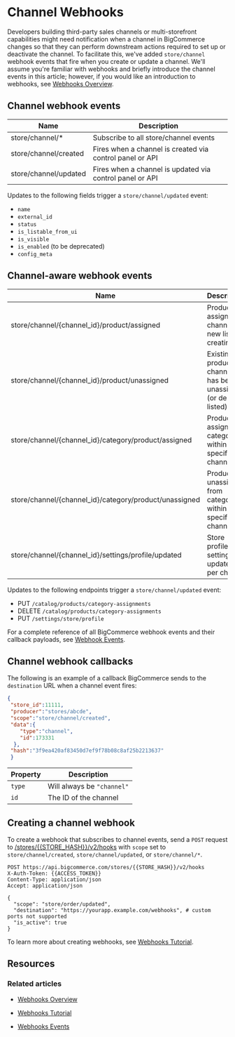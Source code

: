# Channel Webhooks



Developers building third-party sales channels or multi-storefront capabilities might need notification when a channel in BigCommerce changes so that they can perform downstream actions required to set up or deactivate the channel. To facilitate this, we've added `store/channel` webhook events that fire when you create or update a channel. We'll assume you're familiar with webhooks and briefly introduce the channel events in this article; however, if you would like an introduction to webhooks, see [Webhooks Overview](/api-docs/getting-started/webhooks/about-webhooks).



## Channel webhook events

| Name                  | Description |
|-----------------------|-------------|
| store/channel/*       | Subscribe to all store/channel events|
| store/channel/created | Fires when a channel is created via control panel or API |
| store/channel/updated | Fires when a channel is updated via control panel or API |

Updates to the following fields trigger a `store/channel/updated` event:


* `name`
* `external_id`
* `status`
* `is_listable_from_ui`
* `is_visible`
* `is_enabled` (to be deprecated)
* `config_meta`

## Channel-aware webhook events

| Name                                                   | Description                                                    |
|-----------------------------------------------------   |----------------------------------------------------------      |
| store/channel/{channel_id}/product/assigned            | Product assigned to channel (or new listing creating)          | 
| store/channel/{channel_id}/product/unassigned          | Existing product on channel has been unassigned (or de-listed) |
| store/channel/{channel_id}/category/product/assigned   | Product assigned to category within a specific channel         |
| store/channel/{channel_id}/category/product/unassigned | Product unassigned from category within a specific channel     |
| store/channel/{channel_id}/settings/profile/updated    | Store profile settings updated per channel                     |

Updates to the following endpoints trigger a `store/channel/updated` event:

* PUT `/catalog/products/category-assignments`
* DELETE `/catalog/products/category-assignments`
* PUT `/settings/store/profile`

For a complete reference of all BigCommerce webhook events and their callback payloads, see [Webhook Events](https://developer.bigcommerce.com/docs/ZG9jOjIyMDczNA-webhook-events).

## Channel webhook callbacks

The following is an example of a callback BigCommerce sends to the `destination` URL when a channel event fires:

```json title="Channel event destination callback" lineNumbers
{
 "store_id":11111,
 "producer":"stores/abcde",
 "scope":"store/channel/created",
 "data":{
    "type":"channel",
    "id":173331
  },
 "hash":"3f9ea420af83450d7ef9f78b08c8af25b2213637"
 }
 ```

| Property | Description |
|-|-|
|`type`| Will always be `"channel"` |
|`id`  | The ID of the channel  |

## Creating a channel webhook

To create a webhook that subscribes to channel events, send a `POST` request to [/stores/{{STORE_HASH}}/v2/hooks](/api-reference/webhooks/webhooks/createwebhooks) with `scope` set to `store/channel/created`, `store/channel/updated`, or `store/channel/*`.



```http
POST https://api.bigcommerce.com/stores/{{STORE_HASH}}/v2/hooks
X-Auth-Token: {{ACCESS_TOKEN}}
Content-Type: application/json
Accept: application/json

{
  "scope": "store/order/updated",
  "destination": "https://yourapp.example.com/webhooks", # custom ports not supported
  "is_active": true
}
```

To learn more about creating webhooks, see [Webhooks Tutorial](/api-docs/store-management/webhooks/tutorial).


## Resources

### Related articles

* [Webhooks Overview](/api-docs/store-management/webhooks/overview)

* [Webhooks Tutorial](/api-docs/store-management/webhooks/tutorial)

* [Webhooks Events](/api-docs/store-management/webhooks/webhook-events)

